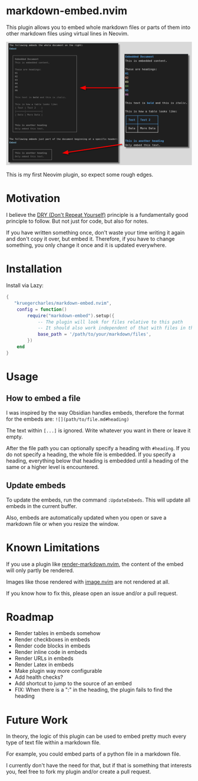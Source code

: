 # markdown-embed.nvim
This plugin allows you to embed whole markdown files or parts of them into other markdown files using virtual lines in Neovim.

![Screenshot](assets/screenshot.png)

This is my first Neovim plugin, so expect some rough edges.

# Motivation
I believe the [DRY (Don't Repeat Yourself)](https://en.wikipedia.org/wiki/Don't_repeat_yourself) principle is a fundamentally good principle to follow. But not just for code, but also for notes.

If you have written something once, don't waste your time writing it again and don't copy it over, but embed it. Therefore, if you have to change something, you only change it once and it is updated everywhere.

# Installation
Install via Lazy:
```lua
{
   "kruegercharles/markdown-embed.nvim",
    config = function()
        require("markdown-embed").setup({
            -- The plugin will look for files relative to this path
            -- It should also work independent of that with files in the same folder
            base_path = '/path/to/your/markdown/files',
        })
    end
}
```

# Usage
## How to embed a file
I was inspired by the way Obsidian handles embeds, therefore the format for the embeds are: `![](path/to/file.md#heading)`

The text within `[...]` is ignored. Write whatever you want in there or leave it empty.

After the file path you can optionally specify a heading with `#heading`.
If you do not specify a heading, the whole file is embedded.
If you specify a heading, everything below that heading is embedded until a heading of the same or a higher level is encountered.

## Update embeds
To update the embeds, run the command `:UpdateEmbeds`. This will update all embeds in the current buffer.

Also, embeds are automatically updated when you open or save a markdown file or when you resize the window.

# Known Limitations
If you use a plugin like [render-markdown.nvim](https://github.com/MeanderingProgrammer/render-markdown.nvim), the content of the embed will only partly be rendered.

Images like those rendered with [image.nvim](https://github.com/3rd/image.nvim) are not rendered at all.

If you know how to fix this, please open an issue and/or a pull request.

# Roadmap
- Render tables in embeds somehow
- Render checkboxes in embeds
- Render code blocks in embeds
- Render inline code in embeds
- Render URLs in embeds
- Render Latex in embeds
- Make plugin way more configurable
- Add health checks?
- Add shortcut to jump to the source of an embed
- FIX: When there is a ":" in the heading, the plugin fails to find the heading

# Future Work
In theory, the logic of this plugin can be used to embed pretty much every type of text file within a markdown file.

For example, you could embed parts of a python file in a markdown file.

I currently don't have the need for that, but if that is something that interests you, feel free to fork my plugin and/or create a pull request.
